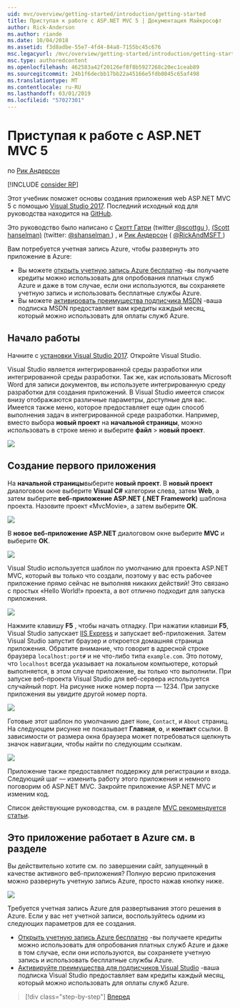 ```yaml
---
uid: mvc/overview/getting-started/introduction/getting-started
title: Приступая к работе с ASP.NET MVC 5 | Документация Майкрософт
author: Rick-Anderson
ms.author: riande
ms.date: 10/04/2018
ms.assetid: f3d8adbe-55e7-4fd4-84a8-7155bc45c676
msc.legacyurl: /mvc/overview/getting-started/introduction/getting-started
msc.type: authoredcontent
ms.openlocfilehash: 462583a42f20126ef8f8b5927268c20ec1ceab89
ms.sourcegitcommit: 24b1f6decbb17bb22a45166e5fdb0845c65af498
ms.translationtype: MT
ms.contentlocale: ru-RU
ms.lasthandoff: 03/01/2019
ms.locfileid: "57027301"
---
```

<a name="getting-started-with-aspnet-mvc-5"></a>Приступая к работе с ASP.NET MVC 5
====================
по [Рик Андерсон]((https://twitter.com/RickAndMSFT))

[!INCLUDE [consider RP](../../../../includes/razor.md)]

Этот учебник поможет основы создания приложения web ASP.NET MVC 5 с помощью [Visual Studio 2017](https://visualstudio.microsoft.com/downloads/?utm_medium=microsoft&utm_source=docs.microsoft.com&utm_campaign=button+cta&utm_content=download+vs2017). Последний исходный код для руководства находится на [GitHub](https://github.com/aspnet/Docs/tree/master/aspnet/mvc/overview/getting-started/introduction/sample/MvcMovie/MvcMovie).

Это руководство было написано с [Скотт Гатри](https://weblogs.asp.net/scottgu/) (twitter[ @scottgu ](https://twitter.com/scottgu) ), [(Scott hanselman)](http://www.hanselman.com/blog/) (twitter: [ @shanselman ](https://twitter.com/shanselman) ) , и [Рик Андерсон](https://twitter.com/RickAndMSFT) ( [ @RickAndMSFT ](https://twitter.com/#!/RickAndMSFT) )

Вам потребуется учетная запись Azure, чтобы развернуть это приложение в Azure:

- Вы можете [открыть учетную запись Azure бесплатно](https://azure.microsoft.com/pricing/free-trial/?WT.mc_id=A443DD604) -вы получаете кредиты можно использовать для опробования платных служб Azure и даже в том случае, если они используются, вы сохраняете учетную запись и использовать бесплатные службы Azure.
- Вы можете [активировать преимущества подписчика MSDN](https://azure.microsoft.com/pricing/member-offers/msdn-benefits-details/?WT.mc_id=A443DD604) -ваша подписка MSDN предоставляет вам кредиты каждый месяц, который можно использовать для оплаты служб Azure.

## <a name="get-started"></a>Начало работы

Начните с [установки Visual Studio 2017](https://visualstudio.microsoft.com/downloads/?utm_medium=microsoft&utm_source=docs.microsoft.com&utm_campaign=button+cta&utm_content=download+vs2017). Откройте Visual Studio.

Visual Studio является интегрированной среды разработки или интегрированной среды разработки. Так же, как использовать Microsoft Word для записи документов, вы используете интегрированную среду разработки для создания приложений. В Visual Studio имеется список внизу отображаются различные параметры, доступные для вас. Имеется также меню, которое предоставляет еще один способ выполнения задач в интегрированной среде разработки. Например, вместо выбора **новый проект** на **начальной страницы**, можно использовать в строке меню и выберите **файл** > **новый проект**.

![](getting-started/_static/image1.png)

## <a name="create-your-first-app"></a>Создание первого приложения

На **начальной страницы**выберите **новый проект**. В **новый проект** диалоговом окне выберите **Visual C#** категории слева, затем **Web**, а затем выберите **веб-приложение ASP.NET (.NET Framework)**  шаблона проекта. Назовите проект «MvcMovie», а затем выберите **ОК**.

![](getting-started/_static/image2.png)

В **новое веб-приложение ASP.NET** диалоговом окне выберите **MVC** и выберите **ОК**.

![](getting-started/_static/image3.png)

Visual Studio используется шаблон по умолчанию для проекта ASP.NET MVC, который вы только что создали, поэтому у вас есть рабочее приложение прямо сейчас не выполняя никаких действий! Это связано с простых «Hello World!» проекта, а вот отлично подходит для запуска приложения.

![](getting-started/_static/image4.png)

Нажмите клавишу **F5** , чтобы начать отладку. При нажатии клавиши **F5**, Visual Studio запускает [IIS Express](/iis/extensions/introduction-to-iis-express/iis-express-overview) и запускает веб-приложения. Затем Visual Studio запустит браузер и откроется домашняя страница приложения. Обратите внимание, что говорит в адресной строке браузера `localhost:port#` и не что-либо типа `example.com`. Это потому, что `localhost` всегда указывает на локальном компьютере, который выполняется, в этом случае приложение, вы только что выполнили. При запуске веб-проекта Visual Studio для веб-сервера используется случайный порт. На рисунке ниже номер порта — 1234. При запуске приложения вы увидите другой номер порта.

![](getting-started/_static/image5.png)

Готовые этот шаблон по умолчанию дает `Home`, `Contact`, и `About` страниц. На следующем рисунке не показывает **Главная**, **о**, и **контакт** ссылки. В зависимости от размера окна браузера может потребоваться щелкнуть значок навигации, чтобы найти по следующим ссылкам.

![](getting-started/_static/image6.png)

Приложение также предоставляет поддержку для регистрации и входа. Следующий шаг — изменить работу этого приложения и немного поговорим об ASP.NET MVC. Закройте приложение ASP.NET MVC и изменим код.

Список действующие руководства, см. в разделе [MVC рекомендуется статьи](../mvc-learning-sequence.md).

## <a name="see-this-app-running-on-azure"></a>Это приложение работает в Azure см. в разделе

Вы действительно хотите см. по завершении сайт, запущенный в качестве активного веб-приложения? Полную версию приложения можно развернуть учетную запись Azure, просто нажав кнопку ниже.

[![](https://azuredeploy.net/deploybutton.png)](https://azuredeploy.net/?repository=https://github.com/aspnet/Docs/tree/master/aspnet/mvc/overview/getting-started/introduction/sample/MvcMovie&amp;WT.mc_id=deploy_azure_aspnet)

Требуется учетная запись Azure для развертывания этого решения в Azure. Если у вас нет учетной записи, воспользуйтесь одним из следующих параметров для ее создания.

- [Открыть учетную запись Azure бесплатно](https://azure.microsoft.com/pricing/free-trial/?WT.mc_id=A443DD604) -вы получаете кредиты можно использовать для опробования платных служб Azure и даже в том случае, если они используются, вы сохраняете учетную запись и использовать бесплатные службы Azure.
- [Активируйте преимущества для подписчиков Visual Studio](https://azure.microsoft.com/pricing/member-offers/credit-for-visual-studio-subscribers) -ваша подписка Visual Studio предоставляет вам кредиты каждый месяц, который можно использовать для оплаты служб Azure.

> [!div class="step-by-step"]
> [Вперед](adding-a-controller.md)
